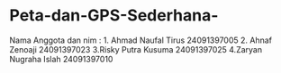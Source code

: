 # Peta-dan-GPS-Sederhana-

Nama Anggota dan nim
: 1. Ahmad Naufal Tirus 24091397005
  2. Ahnaf Zenoaji 24091397023
  3.Risky Putra Kusuma 24091397025
  4.Zaryan Nugraha Islah 24091397010
